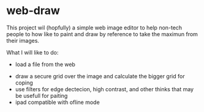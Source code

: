 web-draw
========

This project wil (hopfully) a simple web image editor to help non-tech people to how like to paint and draw by reference to take the maximun from their images.

What I will like to do:
  * load a file from the web
  + draw a secure grid over the image and calculate the bigger grid for coping
  + use filters for edge dectecion, high contrast, and other thinks that may be usefull for paiting
  + ipad compatible with ofline mode
